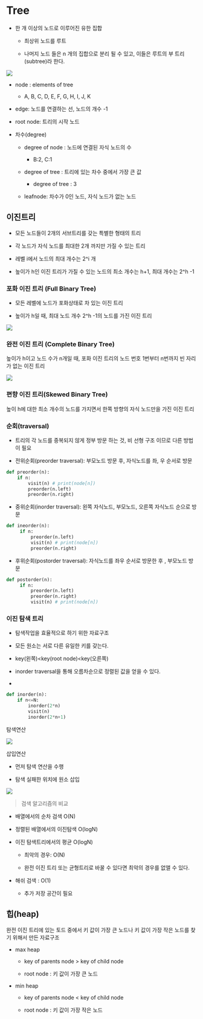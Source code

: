 # Tree



- 한 개 이상의 노드로 이루어진 유한 집합
  
  - 최상위 노드를 루트
  
  - 나머지 노드 들은 n 개의 집합으로 분리 될 수 있고, 이들은 루트의 부 트리(subtree)라 한다.

![](assets/2022-09-13-20-35-56-image.png)

- node : elements of tree
  
  - A, B, C, D, E, F, G, H, I,  J, K

- edge: 노드를 연결하는 선, 노드의 개수 -1

- root node: 트리의 시작 노드

- 차수(degree)
  
  - degree of node :  노드에 연결된 자식 노드의 수
    
    - B:2, C:1
  
  - degree of tree : 트리에 있는 차수 중에서 가장 큰 값
    
    - degree of tree : 3
  
  - leafnode: 차수가 0인 노드, 자식 노드가 없는 노드



## 이진트리



- 모든 노드들이 2개의 서브트리를 갖는 특별한 형태의 트리

- 각 노드가 자식 노드를 최대한 2개 까지만 가질 수 있는 트리

- 레벨 i에서 노드의 최대 개수는 2^i 개

- 높이가 h인 이진 트리가 가질 수 있는 노드의 최소 개수는 h+1, 최대 개수는 2^h -1



### 포화 이진 트리 (Full Binary Tree)



- 모든 레벨에 노드가 포화상태로 차 있는 이진 트리

- 높이가 h일 때, 최대 노드 개수 2^h -1의 노드를 가진 이진 트리



![](assets/2022-09-13-20-52-21-image.png)



### 완전 이진 트리 (Complete Binary Tree)

높이가 h이고 노드 수가 n개일 때, 포화 이진 트리의 노드 번호 1번부터 n번까지 빈 자리가 없는 이진 트리



![](assets/2022-09-13-20-54-12-image.png)



### 편향 이진 트리(Skewed Binary Tree)

높이 h에 대한 최소 개수의 노드를 가지면서 한쪽 방향의 자식 노드만을 가진 이진 트리



### 순회(traversal)



- 트리의 각 노드를 중복되지 않게 정부 방문 하는 것, 비 선형 구조 이므로 다른 방법이 필요

- 전위순회(preorder traversal): 부모노드 방문 후, 자식노드를 좌, 우 순서로 방문

```python
def preorder(n):
    if n:
        visit(n) # print(node[n])
        preorder(n.left)
        preorder(n.right)
```

- 중위순회(inorder traversal): 왼쪽 자식노드, 부모노드, 오른쪽 자식노드 순으로 방문

```python
def ineorder(n):
     if n:
         preorder(n.left)
         visit(n) # print(node[n])
         preorder(n.right)
```




- 후위순회(postorder traversal): 자식노드를 좌우 순서로 방문한 후 , 부모노드 방문

```python
def postorder(n):
     if n:
         preorder(n.left)
         preorder(n.right)
         visit(n) # print(node[n])
```



### 이진 탐색 트리



- 탐색작업을 효율적으로 하기 위한 자료구조

- 모든 원소는 서로 다른 유일한 키를 갖는다.

- key(왼쪽)<key(root node)<key(오른쪽)

- inorder traversal을 통해 오름차순으로 정렬된 값을 얻을 수 있다.
-

```python
def inorder(n):
	if n<=N:
		inorder(2*n)
		visit(n)
		inorder(2*n+1)
```



탐색연산

![](assets/2022-09-13-21-21-55-image.png)

삽입연산

- 먼저 탐색 연산을 수행

- 탐색 실패한 위치에 원소 삽입

![](assets/2022-09-13-21-22-33-image.png)

> 검색 알고리즘의 비교

- 배열에서의 순차 검색 O(N)

- 정렬된 배열에서의 이진탐색 O(logN)

- 이진 탐색트리에서의 평균 O(logN)
  
  - 최악의 경우: O(N)
  
  - 완전 이진 트리 또는 균형트리로 바꿀 수 있다면 최악의 경우를 없앨 수 있다.

- 해쉬 검색 : O(1)
  
  - 추가 저장 공간이 필요



## 힙(heap)

완전 이진 트리에 있는 토드 중에서 키 값이 가장 큰 노드나 키 값이 가장 작은 노드를 찾기 위해서 만든 자료구조



- max heap
  
  - key of parents node > key of child node
  
  - root node : 키 값이 가장 큰 노드

- min heap
  
  - key of parents node < key of child node
  
  - root node :  키 값이 가장 작은 노드
